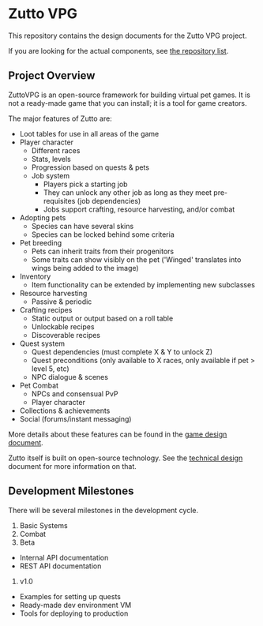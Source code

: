 # Zutto VPG
This repository contains the design documents for the Zutto VPG project.

If you are looking for the actual components, see [the repository list](https://github.com/ZuttoVPG).

## Project Overview
ZuttoVPG is an open-source framework for building virtual pet games. It is not a ready-made game that you can install; it is a tool for game creators.

The major features of Zutto are:

- Loot tables for use in all areas of the game
- Player character
  - Different races
  - Stats, levels
  - Progression based on quests & pets
  - Job system
    - Players pick a starting job
    - They can unlock any other job as long as they meet pre-requisites (job dependencies)
    - Jobs support crafting, resource harvesting, and/or combat
- Adopting pets
  - Species can have several skins
  - Species can be locked behind some criteria
- Pet breeding
  - Pets can inherit traits from their progenitors
  - Some traits can show visibly on the pet ('Winged' translates into wings being added to the image)
- Inventory
  - Item functionality can be extended by implementing new subclasses
- Resource harvesting
  - Passive & periodic
- Crafting recipes
  - Static output or output based on a roll table
  - Unlockable recipes
  - Discoverable recipes
- Quest system
  - Quest dependencies (must complete X & Y to unlock Z)
  - Quest preconditions (only available to X races, only available if pet > level 5, etc)
  - NPC dialogue & scenes
- Pet Combat
  - NPCs and consensual PvP
  - Player character
- Collections & achievements
- Social (forums/instant messaging)

More details about these features can be found in the [game design document](https://github.com/ZuttoVPG/zutto-docs/blob/master/Game_Design.md).

Zutto itself is built on open-source technology. See the [technical design](https://github.com/ZuttoVPG/zutto-docs/blob/master/Technical_Design.md) document for more information on that.

## Development Milestones
There will be several milestones in the development cycle.

1. Basic Systems
1. Combat
1. Beta
  - Internal API documentation
  - REST API documentation
1. v1.0
  - Examples for setting up quests
  - Ready-made dev environment VM
  - Tools for deploying to production
